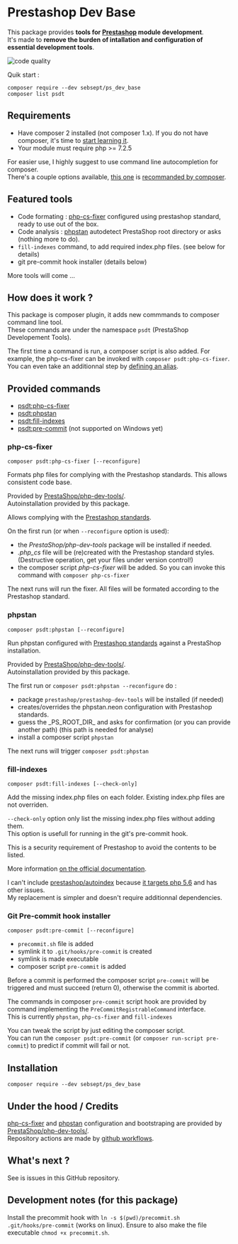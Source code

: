 # Prestashop Dev Base

This package provides **tools for [Prestashop](https://github.com/prestashop/prestashop) module development**.  
It's made to **remove the burden of intallation and configuration of essential development tools**. 

![code quality](https://github.com/SebSept/ps_dev_base/actions/workflows/phpstan_and_style.yml/badge.svg)

Quik start : 
```shell
composer require --dev sebsept/ps_dev_base
composer list psdt
```


## Requirements 

- Have composer 2 installed (not composer 1.x). If you do not have composer, it's time to [start learning it](https://getcomposer.org/).
- Your module must require php >= 7.2.5

For easier use, I highly suggest to use command line autocompletion for composer.  
There's a couple options available, [this one](https://github.com/bamarni/symfony-console-autocomplete) is [recommanded by composer](https://getcomposer.org/doc/03-cli.md#command-line-completion).

## Featured tools

- Code formating : [php-cs-fixer](https://github.com/FriendsOfPhp/PHP-CS-Fixer) configured using prestashop standard, ready to use out of the box.
- Code analysis : [phpstan](https://phpstan.org/) autodetect PrestaShop root directory or  asks (nothing more to do). 
- `fill-indexes` command, to add required index.php files. (see below for details)
- git pre-commit hook installer (details below)

More tools will come ...

## How does it work ?

This package is composer plugin, it adds new commmands to composer command line tool.  
These commands are under the namespace `psdt` (PrestaShop Developement Tools).

The first time a command is run, a composer script is also added.
For example, the php-cs-fixer can be invoked with `composer psdt:php-cs-fixer`.  
You can even take an additionnal step by [defining an alias](https://duckduckgo.com/?q=linux+alias&t=github&ia=web).

## Provided commands

* [psdt:php-cs-fixer](#fill-indexes)
* [psdt:phpstan](#phpstan)
* [psdt:fill-indexes](#fill-indexes)
* [psdt:pre-commit](#git-pre-commit-hook-installer) (not supported on Windows yet)

### php-cs-fixer

`composer psdt:php-cs-fixer [--reconfigure]`

Formats php files for complying with the Prestashop standards.
This allows consistent code base.

Provided by [PrestaShop/php-dev-tools/](https://github.com/PrestaShop/php-dev-tools/).  
Autoinstallation provided by this package.

Allows complying with the [Prestashop standards](https://devdocs.prestashop.com/1.7/development/coding-standards/).

On the first run (or when `--reconfigure` option is used):
* the _PrestaShop/php-dev-tools_ package will be installed if needed.
* _.php_cs_ file will be (re)created with the Prestashop standard styles. (Destructive operation, get your files under version control!)
* the composer script _php-cs-fixer_ will be added. So you can invoke this command with `composer php-cs-fixer`

The next runs will run the fixer. All files will be formated according to the Prestashop standard.

### phpstan

`composer psdt:phpstan [--reconfigure]`

Run phpstan configured with  [Prestashop standards](https://devdocs.prestashop.com/1.7/development/coding-standards/) against a PrestaShop installation.

Provided by [PrestaShop/php-dev-tools/](https://github.com/PrestaShop/php-dev-tools/).  
Autoinstallation provided by this package.

The first run or `composer psdt:phpstan --reconfigure` do : 
  - package `prestashop/prestashop-dev-tools` will be installed (if needed)
  - creates/overrides the phpstan.neon configuration with Prestashop standards.
  - guess the \_PS_ROOT_DIR_ and asks for confirmation (or you can provide another path) (this path is needed for analyse)
  - install a composer script `phpstan`

The next runs will trigger `composer psdt:phpstan`

### fill-indexes

`composer psdt:fill-indexes [--check-only]`

Add the missing index.php files on each folder.
Existing index.php files are not overriden.

`--check-only` option only list the missing index.php files without adding them.  
This option is usefull for running in the git's pre-commit hook.

This is a security requirement of Prestashop to avoid the contents to be listed.

More information [on the official documentation](https://devdocs.prestashop.com/1.7/modules/sell/techvalidation-checklist/#a-file-indexphp-exists-in-each-folder).

I can't include [prestashop/autoindex](https://github.com/PrestaShopCorp/autoindex) because [it targets php 5.6](https://github.com/PrestaShopCorp/autoindex/blob/92e10242f94a99163dece280f6bd7b7c2b79c158/composer.json#L23) and has other issues.  
My replacement is simpler and doesn't require additionnal dependencies.

### Git Pre-commit hook installer

`composer psdt:pre-commit [--reconfigure]`

- `precommit.sh` file is added
- symlink it to `.git/hooks/pre-commit` is created
- symlink is made executable
- composer script `pre-commit` is added

Before a commit is performed the composer script `pre-commit` will be triggered and must succeed (return 0), otherwise the commit is aborted.

The commands in composer `pre-commit` script hook are provided by command implementing the `PreCommitRegistrableCommand` interface.  
This is currently `phpstan`, `php-cs-fixer` and `fill-indexes`

You can tweak the script by just editing the composer script.  
You can run the `composer psdt:pre-commit` (or `composer run-script pre-commit`) to predict if commit will fail or not. 

## Installation

`composer require --dev sebsept/ps_dev_base`

## Under the hood / Credits

[php-cs-fixer](https://github.com/FriendsOfPhp/PHP-CS-Fixer) and [phpstan](https://phpstan.org/) configuration and bootstraping are provided by [PrestaShop/php-dev-tools/](https://github.com/PrestaShop/php-dev-tools/).  
Repository actions are made by [github workflows](https://docs.github.com/en/free-pro-team@latest/actions).

## What's next ?

See is issues in this GitHub repository.

## Development notes (for this package)

Install the precommit hook with `ln -s $(pwd)/precommit.sh .git/hooks/pre-commit` (works on linux).
Ensure to also make the file executable `chmod +x precommit.sh`.
